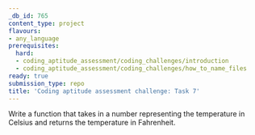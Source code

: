 ```yaml
---
_db_id: 765
content_type: project
flavours:
- any_language
prerequisites:
  hard:
  - coding_aptitude_assessment/coding_challenges/introduction
  - coding_aptitude_assessment/coding_challenges/how_to_name_files
ready: true
submission_type: repo
title: 'Coding aptitude assessment challenge: Task 7'
---
```


Write a function that takes in a number representing the temperature in Celsius and returns the temperature in Fahrenheit.